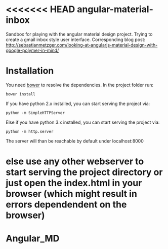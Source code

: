 <<<<<<< HEAD
angular-material-inbox
======================

Sandbox for playing with the angular material design project. Trying to create a gmail inbox style user interface.
Corresponding blog post: http://sebastianmetzger.com/looking-at-angularjs-material-design-with-google-polymer-in-mind/

# Installation
You need <a href="http://bower.io/">bower</a> to resolve the dependencies. In the project folder run:

``bower install``

If you have python 2.x installed, you can start serving the project via:

``python -m SimpleHTTPServer``

Else if you have python 3.x installed, you can start serving the project via:

``python -m http.server``

The server will than be reachable by default under localhost:8000

else use any other webserver to start serving the project directory or just open the index.html in your browser (which might result in errors dependendent on the browser)
=======
# Angular_MD
